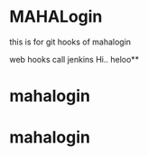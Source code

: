 # MAHALogin
this is for git hooks  of mahalogin

web hooks call jenkins
 Hi..
 heloo**



# mahalogin
# mahalogin

